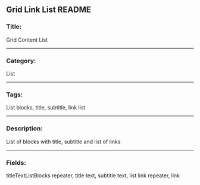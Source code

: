 ## Grid Link List README

### Title:

Grid Content List

---

### Category:

List

---

### Tags:

List blocks, title, subtitle, link list

---

### Description:

List of blocks with title, subtitle and list of links

---

### Fields:

titleTextListBlocks repeater, title text, subtitle text, list link repeater, link

